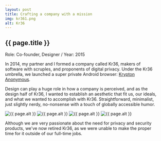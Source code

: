 ```yaml
---
layout: post
title: Crafting a company with a mission
img: kr361.png
alt: Kr36
---
```

<section>
  <h1>{{ page.title }}</h1>
  <p class="meta">Role: Co-founder, Designer <span class="lt">/</span> Year: 2015</p>
  <p>In 2014, my partner and I formed a company called Kr36, makers of software with scruples, and proponents of digital privacy. Under the Kr36 umbrella, we launched a super private Android browser: <a href="{{ site.url }}/krypton.html">Krypton Anonymous</a>.</p>
  <p>Design can play a huge role in how a company is perceived, and as the design half of Kr36, I wanted to establish an aesthetic that fit us, our ideals, and what we wanted to accomplish with Kr36. Straightforward, minimalist, just slightly nerdy, no-nonsense with a touch of globally accessible humor.</p>
</section>
  
<img src="{{ site.url }}/img/work/kr361.png" alt="{{ page.alt }}" />
<img src="{{ site.url }}/img/work/kr362.png" alt="{{ page.alt }}" />
<img src="{{ site.url }}/img/work/kr363.png" alt="{{ page.alt }}" />
<img src="{{ site.url }}/img/work/kr364.png" alt="{{ page.alt }}" />
  
<section>
  <p>Although we are very passionate about the need for privacy and security products, we've now retired Kr36, as we were unable to make the proper time for it outside of our full-time jobs.</p>
</section>